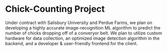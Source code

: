 # Chick-Counting Project
Under contract with Salisbury University and Perdue Farms, we plan on developing a highly accurate image-recognition ML algorithm to predict the number of chicks dropping off of a converyor belt. We plan to utilize custom hardware for data collection, an optimized image detection algorithm in the backend, and a developer & user-friendly frontend for the client.
